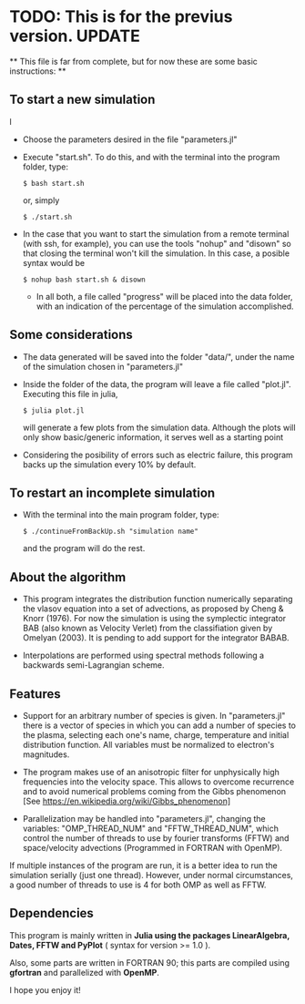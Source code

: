 # TODO: This is for the previus version. UPDATE

** This file is far from complete, but for now these are some basic instructions: **

To start a new simulation
-------------------------


 l
* Choose the parameters desired in the file "parameters.jl"
* Execute "start.sh".
  To do this, and with the terminal into the program folder, type:
  
  `$ bash start.sh`

  or, simply

  `$ ./start.sh`

* In the case that you want to start the simulation from a remote terminal (with ssh, for example), you can use the tools "nohup" and "disown" so that closing the terminal won't kill the simulation. In this case, a posible syntax would be

   `$ nohup bash start.sh & disown`

   * In all both, a file called "progress" will be placed into the data folder, with an indication of the percentage of the simulation accomplished.

Some considerations
--------------------

* The data generated will be saved into the folder "data/", under the name of the simulation chosen in "parameters.jl"

* Inside the folder of the data, the program will leave a file called "plot.jl".
  Executing this file in julia,
  
  `$ julia plot.jl`
  
  will generate a few plots from the simulation data. Although the plots will only show basic/generic information, it serves well as a starting point

* Considering the posibility of errors such as electric failure, this program backs up the simulation every 10% by default.

To restart an incomplete simulation
-----------------------------------

* With the terminal into the main program folder, type:

  `$ ./continueFromBackUp.sh "simulation name"`

  and the program will do the rest.

About the algorithm
-------------------
* This program integrates the distribution function numerically separating the vlasov equation into a set of advections, as proposed by Cheng & Knorr (1976).
  For now the simulation is using the symplectic integrator BAB (also known as Velocity Verlet) from the classifiation given by Omelyan (2003). It is pending to add support for the integrator BABAB.

* Interpolations are performed using spectral methods following a backwards semi-Lagrangian scheme.


Features
--------

* Support for an arbitrary number of species is given. In "parameters.jl" there is a vector of species in which you can add a number of species to the plasma, selecting each one's name, charge, temperature and initial distribution function. All variables must be normalized to electron's magnitudes.

* The program makes use of an anisotropic filter for unphysically high frequencies into the velocity space. This allows to overcome recurrence and to avoid numerical problems coming from the Gibbs phenomenon [See https://en.wikipedia.org/wiki/Gibbs_phenomenon]

* Parallelization may be handled into "parameters.jl", changing the variables: "OMP_THREAD_NUM" and "FFTW_THREAD_NUM", which control the number of threads to use by fourier transforms (FFTW) and space/velocity advections (Programmed in FORTRAN with OpenMP).

If multiple instances of the program are run, it is a better idea to run the simulation serially (just one thread). However, under normal circumstances, a good number of threads to use is 4 for both OMP as well as FFTW.

Dependencies
------------

This program is mainly written in **Julia using the packages LinearAlgebra, Dates, FFTW and PyPlot** ( syntax for version >= 1.0 ).

Also, some parts are written in FORTRAN 90; this parts are compiled using **gfortran** and parallelized with **OpenMP**.

I hope you enjoy it!